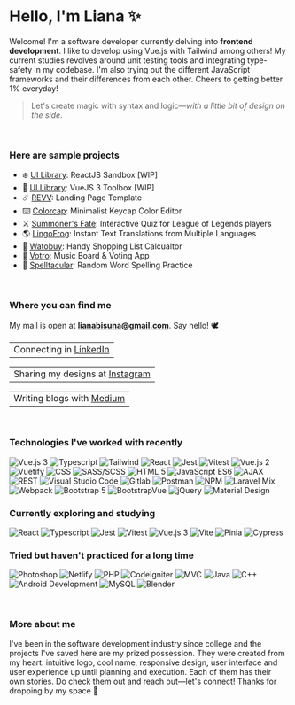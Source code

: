 # Hello, I'm Liana ✨

Welcome! I'm a software developer currently delving into **frontend development**. I like to develop using Vue.js with Tailwind among others! My current studies revolves around unit testing tools and integrating type-safety in my codebase. I'm also trying out the different JavaScript frameworks and their differences from each other. Cheers to getting better 1% everyday!

> Let's create magic with syntax and logic—<i>with a little bit of design on the side</i>.

<br>

### Here are sample projects
- ❄️ [UI Library](https://vue-typescript-tailwind-toolbox.netlify.app): ReactJS Sandbox [WIP]
- 🧁 [UI Library](react-typescript-tailwind-toolbox.netlify.app): VueJS 3 Toolbox [WIP]
- ☄️ [REVV](https://revv-template.netlify.app): Landing Page Template
- ⌨️ [Colorcap](https://colorcap.netlify.app): Minimalist Keycap Color Editor
- ⚔️ [Summoner's Fate](https://summoners-quiz.netlify.app): Interactive Quiz for League of Legends players
- 🌎 [LingoFrog](https://lingofrog.netlify.app): Instant Text Translations from Multiple Languages
- 🧾 [Watobuy](https://watobuy.netlify.app): Handy Shopping List Calcualtor
- 🎵 [Votro](https://votro.netlify.app): Music Board & Voting App
- 🦜 [Spelltacular](https://spelltacular.netlify.app): Random Word Spelling Practice

<br>

### Where you can find me

My mail is open at **lianabisuna@gmail.com**. Say hello! 🕊️

<table><tr><td>
    Connecting in <a href="https://linkedin.com/in/lianabisuna">LinkedIn</a>
</td></tr></table>

<table><tr><td>
    Sharing my designs at <a href="https://instagram.com/typecodr">Instagram</a>
</td></tr></table>

<table><tr><td>
    Writing blogs with <a href="https://medium.com/@lianabisuna">Medium</a>
</table>

<br>
    
### Technologies I've worked with recently
<p>
    <img alt="Vue.js 3" src="https://img.shields.io/badge/Vue-3-3EAF7C" />
    <img alt="Typescript" src="https://img.shields.io/badge/-Typescript-2F72BC" />
    <img alt="Tailwind" src="https://img.shields.io/badge/-Tailwind-07ADCA" />
    <img alt="React" src="https://img.shields.io/badge/-React-45b8d8" />
    <img alt="Jest" src="https://img.shields.io/badge/Jest-7E3653" />
    <img alt="Vitest" src="https://img.shields.io/badge/Vitest-F0BE2A" />
    <img alt="Vue.js 2" src="https://img.shields.io/badge/Vue-2-3EAF7C" />
    <img alt="Vuetify" src="https://img.shields.io/badge/-Vuetify-158FE9" />
    <img alt="CSS" src="https://img.shields.io/badge/-CSS-2449D8" />
    <img alt="SASS/SCSS" src="https://img.shields.io/badge/-SASS-C36291" />
    <img alt="HTML 5" src="https://img.shields.io/badge/HTML-5-D84924" />
    <img alt="JavaScript ES6" src="https://img.shields.io/badge/JavaScript-ES6-EAD41C" />
    <img alt="AJAX" src="https://img.shields.io/badge/-AJAX-454548" />
    <img alt="REST" src="https://img.shields.io/badge/-REST-454548" />
    <img alt="Visual Studio Code" src="https://img.shields.io/badge/-Visual Studio Code-3DA2E7" />
    <img alt="Gitlab" src="https://img.shields.io/badge/-Gitlab-EF6724" />
    <img alt="Postman" src="https://img.shields.io/badge/-Postman-F06632" />
    <img alt="NPM" src="https://img.shields.io/badge/-NPM-C13534" />
    <img alt="Laravel Mix" src="https://img.shields.io/badge/-Laravel Mix-254895" />
    <img alt="Webpack" src="https://img.shields.io/badge/-Webpack-1B72B6" />
    <img alt="Bootstrap 5" src="https://img.shields.io/badge/Bootstrap-5-3EAF7C" />
    <img alt="BootstrapVue" src="https://img.shields.io/badge/-BootstrapVue-3EAF7C" />
    <img alt="jQuery" src="https://img.shields.io/badge/-jQuery-454548" />
    <img alt="Material Design" src="https://img.shields.io/badge/-Material Design-454548" />
</p>

    
### Currently exploring and studying
<p>
    <img alt="React" src="https://img.shields.io/badge/-React-45b8d8" />
    <img alt="Typescript" src="https://img.shields.io/badge/-Typescript-2F72BC" />
    <img alt="Jest" src="https://img.shields.io/badge/Jest-7E3653" />
    <img alt="Vitest" src="https://img.shields.io/badge/Vitest-F0BE2A" />
    <img alt="Vue.js 3" src="https://img.shields.io/badge/Vue-3-3EAF7C" />
    <img alt="Vite" src="https://img.shields.io/badge/-Vite-9A66F2" />
    <img alt="Pinia" src="https://img.shields.io/badge/-Pinia-FFE267" />
    <img alt="Cypress" src="https://img.shields.io/badge/-Cypress-454548" />
 </p>

    
### Tried but haven't practiced for a long time
<p>
    <img alt="Photoshop" src="https://img.shields.io/badge/-Photoshop-001C33" />
    <img alt="Netlify" src="https://img.shields.io/badge/-Netlify-454548" />
    <img alt="PHP" src="https://img.shields.io/badge/-PHP-454548" />
    <img alt="CodeIgniter" src="https://img.shields.io/badge/-CodeIgniter-454548" />
    <img alt="MVC" src="https://img.shields.io/badge/-MVC-454548" />
    <img alt="Java" src="https://img.shields.io/badge/-Java-454548" />
    <img alt="C++" src="https://img.shields.io/badge/-C++-454548" />
    <img alt="Android Development" src="https://img.shields.io/badge/-Android Development-454548" />
    <img alt="MySQL" src="https://img.shields.io/badge/-MySQL-454548" />
    <img alt="Blender" src="https://img.shields.io/badge/-Blender-454548" />
</p>

<br>
    
### More about me
I've been in the software development industry since college and the projects I've saved here are my prized possession. They were created from my heart: intuitive logo, cool name, responsive design, user interface and user experience up until planning and execution. Each of them has their own stories. Do check them out and reach out—let's connect! Thanks for dropping by my space 👋
